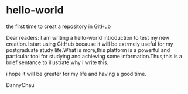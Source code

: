 # hello-world
the first time to creat a repository in GitHub

Dear readers:
I am writing a hello-world introduction to test my new creation.I start using GitHub because it will be extrmely useful for my postgraduate study life.What is more,this platform is a powerful and particular tool for studying and achieving some information.Thus,this is a brief sentance to illustrate why i write this.

i hope it will be greater for my life and having a good time.

DannyChau

